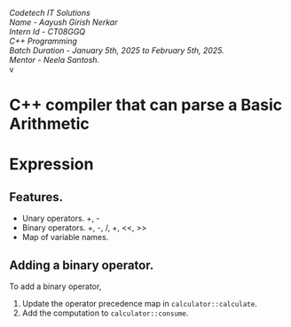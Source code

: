 *Codetech IT Solutions* <br>
*Name - Aayush Girish Nerkar*<br>
*Intern Id - CT08GGQ*<br>
*C++ Programming*<br>
*Batch Duration - January 5th, 2025 to February 5th, 2025.*<br>
*Mentor - Neela Santosh.*<br>v
# C++ compiler that can parse a Basic Arithmetic <br>
# Expression

## Features.
 + Unary operators. +, -
 + Binary operators. +, -, /, +, <<, >>
 + Map of variable names.

## Adding a binary operator.
To add a binary operator,

 1. Update the operator precedence map in `calculator::calculate`.
 2. Add the computation to `calculator::consume`.

